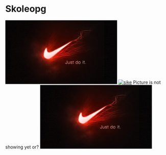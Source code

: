 # Skoleopg

<html>
<head>
<meta charset="UTF-8">
<meta name="viewport" content="width=device-width, initial-scale=1.0">
<link href="index.c><ss" rel="stylesheet" type"text/css">
</head>

<body>
  <a href="nike.jpg"><img src="nike.jpg" height="200" width="350" class="img_space" alt="nike"></a>
  <a href="sikesikesike.jpg"><img src="sikesikesike.jpg" height="200" width="350" class="img_space" alt="sike"></a>
  Picture is not showing yet or? 
  <img src="nike.jpg" height="200" width="350" alt="nike"></a>
</body>
</html>


</body>
</html>
